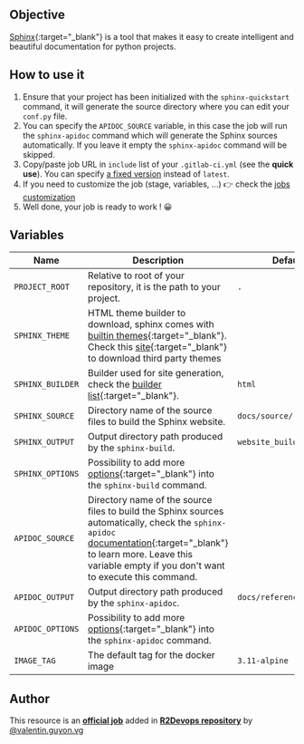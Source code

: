 ## Objective

[Sphinx](https://www.sphinx-doc.org/en/master/index.html){:target="_blank"} is a tool that makes it easy to create intelligent and beautiful documentation for python projects.

## How to use it

1. Ensure that your project has been initialized with the `sphinx-quickstart` command, it will generate the source directory where you can edit your `conf.py` file.
1. You can specify the `APIDOC_SOURCE` variable, in this case the job will run the `sphinx-apidoc` command which will generate the Sphinx sources automatically. If you leave it empty the `sphinx-apidoc` command will be skipped.
1. Copy/paste job URL in `include` list of your `.gitlab-ci.yml` (see the **quick use**). You can specify [a fixed version](https://docs.r2devops.io/get-started/use-templates/#versioning) instead of `latest`.
1. If you need to customize the job (stage, variables, ...) 👉 check the [jobs
   customization](https://docs.r2devops.io/get-started/use-templates/#job-templates-customization)
1. Well done, your job is ready to work ! 😀

## Variables

| Name | Description | Default |
| ---- | ----------- | ------- |
| `PROJECT_ROOT` | Relative to root of your repository, it is the path to your project. | `.` |
| `SPHINX_THEME` | HTML theme builder to download, sphinx comes with [builtin themes](https://www.sphinx-doc.org/en/master/usage/theming.html#builtin-themes){:target="_blank"}. Check this [site](https://sphinx-themes.org/){:target="_blank"} to download third party themes | ` ` |
| `SPHINX_BUILDER` | Builder used for site generation, check the [builder list](https://www.sphinx-doc.org/en/master/man/sphinx-build.html#options){:target="_blank"}.| `html` |
| `SPHINX_SOURCE` | Directory name of the source files to build the Sphinx website.  | `docs/source/` |
| `SPHINX_OUTPUT` | Output directory path produced by the `sphinx-build`. | `website_build/` |
| `SPHINX_OPTIONS` | Possibility to add more [options](https://www.sphinx-doc.org/en/master/man/sphinx-build.html#options){:target="_blank"} into the `sphinx-build` command. | ` ` |
| `APIDOC_SOURCE` | Directory name of the source files to build the Sphinx sources automatically, check the `sphinx-apidoc` [documentation](https://www.sphinx-doc.org/en/master/man/sphinx-apidoc.html){:target="_blank"} to learn more. Leave this variable empty if you don't want to execute this command. | ` ` |
| `APIDOC_OUTPUT` | Output directory path produced by the `sphinx-apidoc`. | `docs/reference/source/` |
| `APIDOC_OPTIONS` | Possibility to add more [options](https://www.sphinx-doc.org/en/master/man/sphinx-apidoc.html#options){:target="_blank"} into the `sphinx-apidoc` command. | ` ` |
| `IMAGE_TAG` | The default tag for the docker image | `3.11-alpine`  |



## Author
This resource is an **[official job](https://docs.r2devops.io/get-started/faq/#use-a-template)** added in [**R2Devops repository**](https://gitlab.com/r2devops/hub) by [@valentin.guyon.vg](https://gitlab.com/valentin.guyon.vg)

